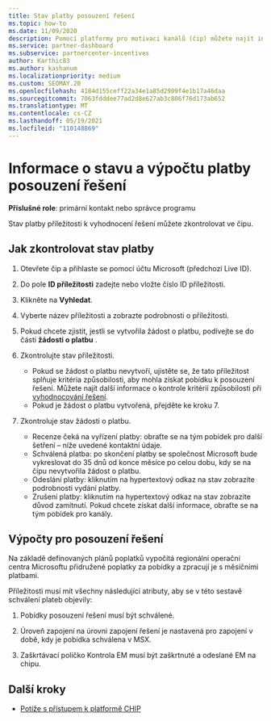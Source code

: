 ```yaml
---
title: Stav platby posouzení řešení
ms.topic: how-to
ms.date: 11/09/2020
description: Pomocí platformy pro motivaci kanálů (čip) můžete najít informace o možnostech hodnocení řešení, jejich výpočtech a jejich stavu platby.
ms.service: partner-dashboard
ms.subservice: partnercenter-incentives
author: Karthic83
ms.author: kashanum
ms.localizationpriority: medium
ms.custom: SEOMAY.20
ms.openlocfilehash: 4184d155ceff22a34e1a85d2909f4e1b17a46daa
ms.sourcegitcommit: 7063fdddee77ad2d8e627ab3c806f76d173ab652
ms.translationtype: MT
ms.contentlocale: cs-CZ
ms.lasthandoff: 05/19/2021
ms.locfileid: "110148869"
---
```

# <a name="solution-assessment-payment-status-and-calculation-info"></a>Informace o stavu a výpočtu platby posouzení řešení

**Příslušné role**: primární kontakt nebo správce programu

Stav platby příležitosti k vyhodnocení řešení můžete zkontrolovat ve čipu.

## <a name="how-to-review-your-payment-status"></a>Jak zkontrolovat stav platby

1. Otevřete čip a přihlaste se pomocí účtu Microsoft (předchozí Live ID).
2. Do pole **ID příležitosti** zadejte nebo vložte číslo ID příležitosti.
3. Klikněte na **Vyhledat**.
4. Vyberte název příležitosti a zobrazte podrobnosti o příležitosti.
5. Pokud chcete zjistit, jestli se vytvořila žádost o platbu, podívejte se do části **žádosti o platbu** .
6. Zkontrolujte stav příležitosti.

    - Pokud se žádost o platbu nevytvoří, ujistěte se, že tato příležitost splňuje kritéria způsobilosti, aby mohla získat pobídku k posouzení řešení. Můžete najít další informace o kontrole kritérií způsobilosti při [vyhodnocování řešení](chip-solution-assessment.md).
    - Pokud je žádost o platbu vytvořená, přejděte ke kroku 7.
7. Zkontroluje stav žádosti o platbu.

    - Recenze čeká na vyřízení platby: obraťte se na tým pobídek pro další šetření – níže uvedené kontaktní údaje.
    - Schválená platba: po skončení platby se společnost Microsoft bude vykreslovat do 35 dnů od konce měsíce po celou dobu, kdy se na čipu nevytvořila žádost o platbu.
    -  Odeslání platby: kliknutím na hypertextový odkaz na stav zobrazíte podrobnosti vydání platby.
    - Zrušení platby: kliknutím na hypertextový odkaz na stav zobrazíte důvod zamítnutí. Pokud chcete získat další informace, obraťte se na tým pobídek pro kanály.

## <a name="calculations-for-solutions-assessment"></a>Výpočty pro posouzení řešení

Na základě definovaných plánů poplatků vypočítá regionální operační centra Microsoftu přidružené poplatky za pobídky a zpracují je s měsíčními platbami.

Příležitosti musí mít všechny následující atributy, aby se v této sestavě schválení plateb objevily:

1. Pobídky posouzení řešení musí být schválené.

1. Úroveň zapojení na úrovni zapojení řešení je nastavená pro zapojení v době, kdy je pobídka schválena v MSX.
 
1. Zaškrtávací políčko Kontrola EM musí být zaškrtnuté a odeslané EM na chipu.

## <a name="next-steps"></a>Další kroky

- [Potíže s přístupem k platformě CHIP](chip-access-trouble.md) 
